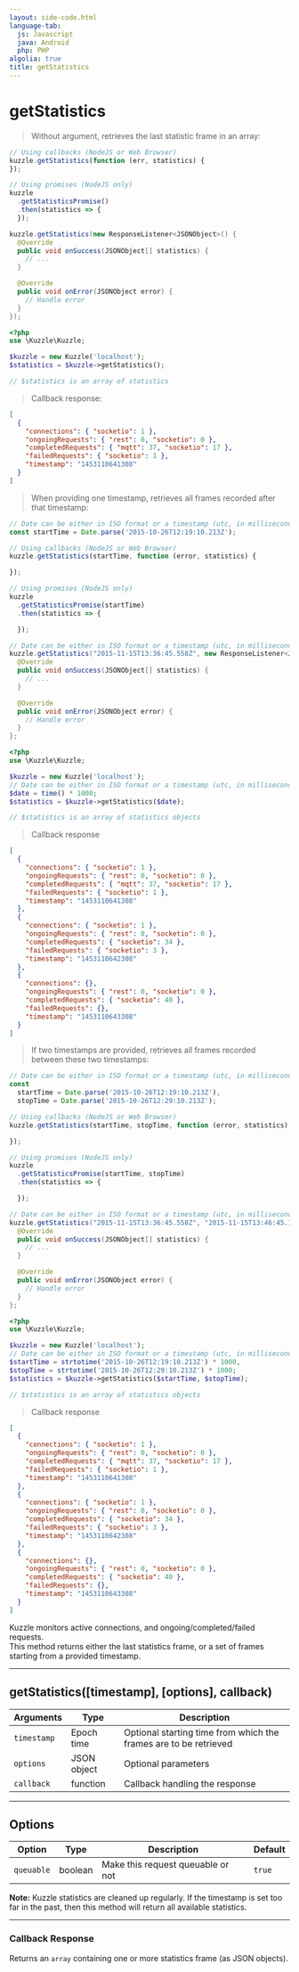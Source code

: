 ```yaml
---
layout: side-code.html
language-tab:
  js: Javascript
  java: Android
  php: PHP
algolia: true
title: getStatistics
---
```


# getStatistics

> Without argument, retrieves the last statistic frame in an array:

```js
// Using callbacks (NodeJS or Web Browser)
kuzzle.getStatistics(function (err, statistics) {
});

// Using promises (NodeJS only)
kuzzle
  .getStatisticsPromise()
  .then(statistics => {
  });
```

```java
kuzzle.getStatistics(new ResponseListener<JSONObject>() {
  @Override
  public void onSuccess(JSONObject[] statistics) {
    // ...
  }

  @Override
  public void onError(JSONObject error) {
    // Handle error
  }
});
```

```php
<?php
use \Kuzzle\Kuzzle;

$kuzzle = new Kuzzle('localhost');
$statistics = $kuzzle->getStatistics();

// $statistics is an array of statistics
```

> Callback response:

```json
[
  {
    "connections": { "socketio": 1 },
    "ongoingRequests": { "rest": 0, "socketio": 0 },
    "completedRequests": { "mqtt": 37, "socketio": 17 },
    "failedRequests": { "socketio": 1 },
    "timestamp": "1453110641308"
  }
]
```

> When providing one timestamp, retrieves all frames recorded after that timestamp:

```js
// Date can be either in ISO format or a timestamp (utc, in milliseconds)
const startTime = Date.parse('2015-10-26T12:19:10.213Z');

// Using callbacks (NodeJS or Web Browser)
kuzzle.getStatistics(startTime, function (error, statistics) {

});

// Using promises (NodeJS only)
kuzzle
  .getStatisticsPromise(startTime)
  .then(statistics => {

  });
```

```java
// Date can be either in ISO format or a timestamp (utc, in milliseconds)
kuzzle.getStatistics("2015-11-15T13:36:45.558Z", new ResponseListener<JSONObject[]>() {
  @Override
  public void onSuccess(JSONObject[] statistics) {
    // ...
  }

  @Override
  public void onError(JSONObject error) {
    // Handle error
  }
};
```

```php
<?php
use \Kuzzle\Kuzzle;

$kuzzle = new Kuzzle('localhost');
// Date can be either in ISO format or a timestamp (utc, in milliseconds)
$date = time() * 1000;
$statistics = $kuzzle->getStatistics($date);

// $statistics is an array of statistics objects
```

> Callback response

```json
[
  {
    "connections": { "socketio": 1 },
    "ongoingRequests": { "rest": 0, "socketio": 0 },
    "completedRequests": { "mqtt": 37, "socketio": 17 },
    "failedRequests": { "socketio": 1 },
    "timestamp": "1453110641308"
  },
  {
    "connections": { "socketio": 1 },
    "ongoingRequests": { "rest": 0, "socketio": 0 },
    "completedRequests": { "socketio": 34 },
    "failedRequests": { "socketio": 3 },
    "timestamp": "1453110642308"
  },
  {
    "connections": {},
    "ongoingRequests": { "rest": 0, "socketio": 0 },
    "completedRequests": { "socketio": 40 },
    "failedRequests": {},
    "timestamp": "1453110643308"
  }
]
```

> If two timestamps are provided, retrieves all frames recorded between these two timestamps:

```js
// Date can be either in ISO format or a timestamp (utc, in milliseconds)
const
  startTime = Date.parse('2015-10-26T12:19:10.213Z'),
  stopTime = Date.parse('2015-10-26T12:29:10.213Z');

// Using callbacks (NodeJS or Web Browser)
kuzzle.getStatistics(startTime, stopTime, function (error, statistics) {

});

// Using promises (NodeJS only)
kuzzle
  .getStatisticsPromise(startTime, stopTime)
  .then(statistics => {

  });
```

```java
// Date can be either in ISO format or a timestamp (utc, in milliseconds)
kuzzle.getStatistics("2015-11-15T13:36:45.558Z", "2015-11-15T13:46:45.123Z", new ResponseListener<JSONObject[]>() {
  @Override
  public void onSuccess(JSONObject[] statistics) {
    // ...
  }

  @Override
  public void onError(JSONObject error) {
    // Handle error
  }
};
```

```php
<?php
use \Kuzzle\Kuzzle;

$kuzzle = new Kuzzle('localhost');
// Date can be either in ISO format or a timestamp (utc, in milliseconds)
$startTime = strtotime('2015-10-26T12:19:10.213Z') * 1000,
$stopTime = strtotime('2015-10-26T12:29:10.213Z') * 1000;
$statistics = $kuzzle->getStatistics($startTime, $stopTime);

// $statistics is an array of statistics objects
```

> Callback response

```json
[
  {
    "connections": { "socketio": 1 },
    "ongoingRequests": { "rest": 0, "socketio": 0 },
    "completedRequests": { "mqtt": 37, "socketio": 17 },
    "failedRequests": { "socketio": 1 },
    "timestamp": "1453110641308"
  },
  {
    "connections": { "socketio": 1 },
    "ongoingRequests": { "rest": 0, "socketio": 0 },
    "completedRequests": { "socketio": 34 },
    "failedRequests": { "socketio": 3 },
    "timestamp": "1453110642308"
  },
  {
    "connections": {},
    "ongoingRequests": { "rest": 0, "socketio": 0 },
    "completedRequests": { "socketio": 40 },
    "failedRequests": {},
    "timestamp": "1453110643308"
  }
]
```

Kuzzle monitors active connections, and ongoing/completed/failed requests.  
This method returns either the last statistics frame, or a set of frames starting from a provided timestamp.

---

## getStatistics([timestamp], [options], callback)

| Arguments | Type | Description |
|---------------|---------|----------------------------------------|
| ``timestamp`` | Epoch time | Optional starting time from which the frames are to be retrieved |
| ``options`` | JSON object | Optional parameters |
| ``callback`` | function | Callback handling the response |

---

## Options

| Option | Type | Description | Default |
|---------------|---------|----------------------------------------|---------|
| ``queuable`` | boolean | Make this request queuable or not  | ``true`` |

**Note:** Kuzzle statistics are cleaned up regularly. If the timestamp is set too far in the past, then this method will return all available statistics.

---

### Callback Response

Returns an `array` containing one or more statistics frame (as JSON objects).

